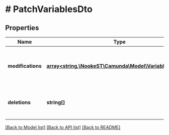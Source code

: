 # # PatchVariablesDto

## Properties

Name | Type | Description | Notes
------------ | ------------- | ------------- | -------------
**modifications** | [**array<string,\NookeST\Camunda\Model\VariableValueDto>**](VariableValueDto.md) | A JSON object containing variable key-value pairs. | [optional]
**deletions** | **string[]** | An array of String keys of variables to be deleted. | [optional]

[[Back to Model list]](../../README.md#models) [[Back to API list]](../../README.md#endpoints) [[Back to README]](../../README.md)
